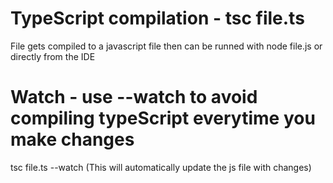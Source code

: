 # TypeScript compilation - tsc file.ts
 File gets compiled to a javascript file then can be runned with node file.js or directly from the IDE

# Watch - use --watch to avoid compiling typeScript everytime you make changes
  tsc file.ts --watch (This will automatically update the js file with changes) 
